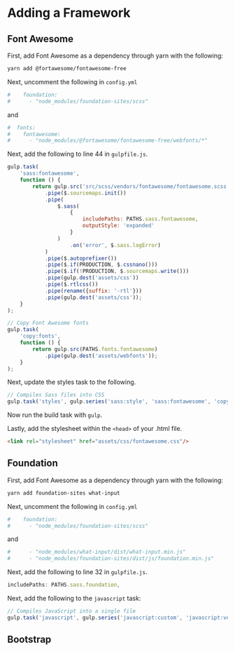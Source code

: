# Adding a Framework

## Font Awesome

First, add Font Awesome as a dependency through yarn with the following:

```bash
yarn add @fortawesome/fontawesome-free
```

Next, uncomment the following in `config.yml`

```yaml
#    foundation:
#      - "node_modules/foundation-sites/scss"
```

and

```yaml
#  fonts:
#    fontawesome:
#      - "node_modules/@fortawesome/fontawesome-free/webfonts/*"
```

Next, add the following to line 44 in `gulpfile.js`.

```js
gulp.task(
	'sass:fontawesome',
	function () {
		return gulp.src('src/scss/vendors/fontawesome/fontawesome.scss')
			.pipe($.sourcemaps.init())
			.pipe(
				$.sass(
					{
						includePaths: PATHS.sass.fontawesome,
						outputStyle: 'expanded'
					}
				)
					.on('error', $.sass.logError)
			)
			.pipe($.autoprefixer())
			.pipe($.if(PRODUCTION, $.cssnano()))
			.pipe($.if(!PRODUCTION, $.sourcemaps.write()))
			.pipe(gulp.dest('assets/css'))
			.pipe($.rtlcss())
			.pipe(rename({suffix: '-rtl'}))
			.pipe(gulp.dest('assets/css'));
	}
);

// Copy Font Awesome fonts
gulp.task(
	'copy:fonts',
	function () {
		return gulp.src(PATHS.fonts.fontawesome)
			.pipe(gulp.dest('assets/webfonts'));
	}
);
```

Next, update the styles task to the following.

```js
// Compiles Sass files into CSS
gulp.task('styles', gulp.series('sass:style', 'sass:fontawesome', 'copy:fonts'));
```

Now run the build task with `gulp`.

Lastly, add the stylesheet within the `<head>` of your .html file.

```html
<link rel="stylesheet" href="assets/css/fontawesome.css"/>
```

## Foundation

First, add Font Awesome as a dependency through yarn with the following:

```bash
yarn add foundation-sites what-input
```

Next, uncomment the following in `config.yml`

```yaml
#    foundation:
#      - "node_modules/foundation-sites/scss"
```

and

```yaml
#      - "node_modules/what-input/dist/what-input.min.js"
#      - "node_modules/foundation-sites/dist/js/foundation.min.js"
```

Next, add the following to line 32 in `gulpfile.js`.

```js
includePaths: PATHS.sass.foundation,
```

Next, add the following to the `javascript` task:

```js
// Compiles JavaScript into a single file
gulp.task('javascript', gulp.series('javascript:custom', 'javascript:vedors'));
```

## Bootstrap
